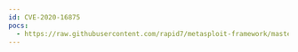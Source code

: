 ```yaml
---
id: CVE-2020-16875
pocs:
  - https://raw.githubusercontent.com/rapid7/metasploit-framework/master/modules/exploits/windows/http/exchange_ecp_dlp_policy.rb
---
```

